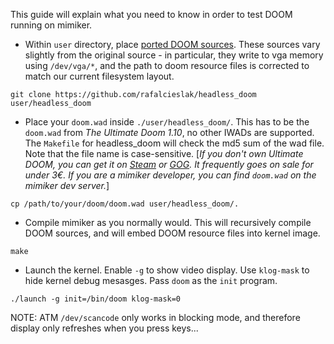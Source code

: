 This guide will explain what you need to know in order to test DOOM running on mimiker.

* Within `user` directory, place [ported DOOM sources](https://github.com/rafalcieslak/headless_doom). These sources vary slightly from the original source - in particular, they write to vga memory using `/dev/vga/*`, and the path to doom resource files is corrected to match our current filesystem layout.

```
git clone https://github.com/rafalcieslak/headless_doom user/headless_doom
```

* Place your `doom.wad` inside `./user/headless_doom/`. This has to be the `doom.wad` from *The Ultimate Doom 1.10*, no other IWADs are supported. The `Makefile` for headless_doom will check the md5 sum of the wad file. Note that the file name is case-sensitive. [*If you don't own Ultimate DOOM, you can get it on [Steam](http://store.steampowered.com/app/2280/) or [GOG](https://www.gog.com/game/the_ultimate_doom). It frequently goes on sale for under 3€. If you are a mimiker developer, you can find `doom.wad` on the mimiker dev server.*]

```
cp /path/to/your/doom/doom.wad user/headless_doom/.
```

* Compile mimiker as you normally would. This will recursively compile DOOM sources, and will embed DOOM resource files into kernel image.

```
make
```

* Launch the kernel. Enable `-g` to show video display. Use `klog-mask` to hide kernel debug mesasges. Pass `doom` as the `init` program.

```
./launch -g init=/bin/doom klog-mask=0
```

NOTE: ATM `/dev/scancode` only works in blocking mode, and therefore display only refreshes when you press keys...